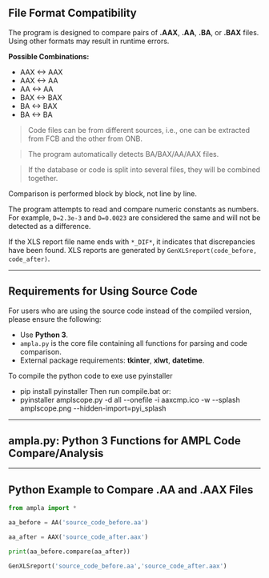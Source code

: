 ## File Format Compatibility

The program is designed to compare pairs of **.AAX**, **.AA**, **.BA**, or **.BAX** files. Using other formats may result in runtime errors.

**Possible Combinations:**

* AAX <-> AAX
* AAX <-> AA
* AA <-> AA
* BAX <-> BAX
* BA <-> BAX
* BA <-> BA

> Code files can be from different sources, i.e., one can be extracted from FCB and the other from ONB.

> The program automatically detects BA/BAX/AA/AAX files.

> If the database or code is split into several files, they will be combined together.

Comparison is performed block by block, not line by line.

The program attempts to read and compare numeric constants as numbers. For example, `D=2.3e-3` and `D=0.0023` are considered the same and will not be detected as a difference.

If the XLS report file name ends with `*_DIF*`, it indicates that discrepancies have been found. XLS reports are generated by `GenXLSreport(code_before, code_after)`.

---

## Requirements for Using Source Code

For users who are using the source code instead of the compiled version, please ensure the following:

* Use **Python 3**.
* `ampla.py` is the core file containing all functions for parsing and code comparison.
* External package requirements: **tkinter**, **xlwt**, **datetime**.

To compile the python code to exe use pyinstaller
* pip install pyinstaller
Then run compile.bat or:
* pyinstaller amplscope.py -d all --onefile -i aaxcmp.ico -w --splash amplscope.png --hidden-import=pyi_splash

---

## **ampla.py**: Python 3 Functions for AMPL Code Compare/Analysis

---

## Python Example to Compare .AA and .AAX Files

```python
from ampla import *

aa_before = AA('source_code_before.aa')

aa_after = AAX('source_code_after.aax')

print(aa_before.compare(aa_after))

GenXLSreport('source_code_before.aa','source_code_after.aax')
